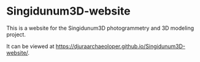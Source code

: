 # Singidunum3D-website

This is a website for the Singidunum3D photogrammetry and 3D modeling project.

It can be viewed at https://djuraarchaeoloper.github.io/Singidunum3D-website/.

